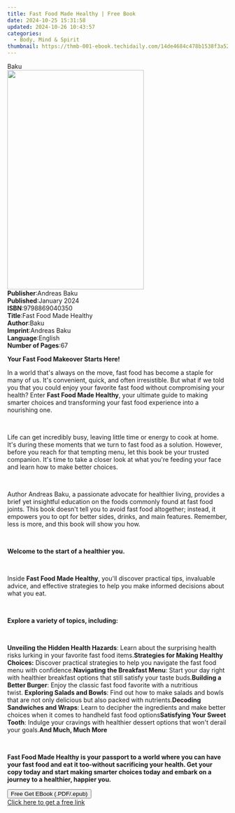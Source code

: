 ```yaml
---
title: Fast Food Made Healthy | Free Book
date: 2024-10-25 15:31:58
updated: 2024-10-26 10:43:57
categories:
  - Body, Mind & Spirit
thumbnail: https://thmb-001-ebook.techidaily.com/14de4684c478b1538f3a523f05190cb53dc1010aafc7ea644c38ac47b1244780.jpg
---
```

<main id="book-container">
  <div class="flex flex-col">
    <div class="book-brief flex-1 py-6 px-4 sm:p-6 md:py-10 md:px-8">
      <!-- brief-->
      <div class="book-brief-main">Baku</div>
    </div>
    <div
      class="book-meta-info flex-1 grid gap-4 col-start-1 col-end-3 row-start-1 sm:mb-6 sm:grid-cols-4 lg:gap-6 lg:col-start-2 lg:row-end-6 lg:row-span-6 lg:mb-0"
    >
      <div
        class="book-meta-info-left place-content-center mt-4 p-4 text-sm leading-6 col-start-2 col-span-2 dark:text-slate-400"
      >
        <img
          class="w-full h-500 object-cover rounded-lg sm:h-255 sm:col-span-2 lg:col-span-full"
          src="https://img-001-ebook.techidaily.com/2f63419b5215c27659906af238e16b689b4d40efbe0e4979bd892bbc684bd8eb.jpg"
          alt=""
          width="312"
          height="500"
        />
      </div>
      <div
        class="book-meta-info-right mt-2 col-start-1 row-start-2 col-span-3 self-center"
      >
        <!-- meta data  -->
        <div class="flex flex-col px-4 md:px-8">
          <div class="flex-1">
            <strong>Publisher</strong>:<span class="px-2">Andreas Baku</span>
          </div>
          <div class="flex-1">
            <strong>Published</strong>:<span class="px-2">January 2024</span>
          </div>
          <div class="flex-1">
            <strong>ISBN</strong>:<span class="px-2">9798869040350</span>
          </div>
          <div class="flex-1">
            <strong>Title</strong>:<span class="px-2"
              >Fast Food Made Healthy</span
            >
          </div>
          <div class="flex-1">
            <strong>Author</strong>:<span class="px-2">Baku</span>
          </div>
          <div class="flex-1">
            <strong>Imprint</strong>:<span class="px-2">Andreas Baku</span>
          </div>
          <div class="flex-1">
            <strong>Language</strong>:<span class="px-2">English</span>
          </div>
          <div class="flex-1">
            <strong>Number of Pages</strong>:<span class="px-2">67</span>
          </div>
        </div>
      </div>
    </div>
    <div class="book-description flex-1 py-6 px-4 sm:p-6 md:py-10 md:px-8">
      <div class="book-description-main">
        <div accordion-content="" id="description">
          <p><strong>Your Fast Food Makeover Starts Here!</strong></p>
          <p>
            In a world that's always on the move, fast food has become a staple
            for many of us. It's convenient, quick, and often irresistible. But
            what if we told you that you could enjoy your favorite fast food
            without compromising your health? Enter
            <strong>Fast Food Made Healthy</strong>, your ultimate guide to
            making smarter choices and transforming your fast food experience
            into a nourishing one.
          </p>
          <p><br /></p>
          <p>
            Life can get incredibly busy, leaving little time or energy to cook
            at home. It's during these moments that we turn to fast food as a
            solution. However, before you reach for that tempting menu, let this
            book be your trusted companion. It's time to take a closer look at
            what you're feeding your face and learn how to make better choices.
          </p>
          <p><br /></p>
          <p>
            Author Andreas Baku, a passionate advocate for healthier living,
            provides a brief yet insightful education on the foods commonly
            found at fast food joints. This book doesn't tell you to avoid fast
            food altogether; instead, it empowers you to opt for better sides,
            drinks, and main features. Remember, less is more, and this book
            will show you how.
          </p>
          <p><br /></p>
          <p><strong>Welcome to the start of a healthier you.&nbsp;</strong></p>
          <p><br /></p>
          <p>
            Inside <strong>Fast Food Made Healthy</strong>, you'll discover
            practical tips, invaluable advice, and effective strategies to help
            you make informed decisions about what you eat.
          </p>
          <p><br /></p>
          <p><strong>Explore a variety of topics, including:</strong></p>
          <p><br /></p>
          <strong>Unveiling the Hidden Health Hazards</strong>: Learn about the
          surprising health risks lurking in your favorite fast food
          items.<strong>Strategies for Making Healthy Choices:</strong> Discover
          practical strategies to help you navigate the fast food menu with
          confidence.<strong>Navigating the Breakfast Menu</strong>: Start your
          day right with healthier breakfast options that still satisfy your
          taste buds.<strong>Building a Better Burger</strong>: Enjoy the
          classic fast food favorite with a nutritious twist.&nbsp;<strong
            >Exploring Salads and Bowls</strong
          >: Find out how to make salads and bowls that are not only delicious
          but also packed with nutrients.<strong
            >Decoding Sandwiches and Wraps</strong
          >: Learn to decipher the ingredients and make better choices when it
          comes to handheld fast food options<strong
            >Satisfying Your Sweet Tooth</strong
          >: Indulge your cravings with healthier dessert options that won't
          derail your goals.<strong>And Much, Much More</strong>
          <p><br /></p>
          <p>
            <strong
              >Fast Food Made Healthy is your passport to a world where you can
              have your fast food and eat it too-without sacrificing your
              health. Get your copy today and start making smarter choices today
              and embark on a journey to a healthier, happier you.</strong
            >
          </p>
        </div>
        <div class="accordion-fader"></div>
      </div>
    </div>
    <div class="book-excerpts flex-1 py-6 px-4 sm:p-6 md:py-10 md:px-8"></div>
    <div
      class="book-about-author flex-1 py-6 px-4 sm:p-6 md:py-10 md:px-8"
    ></div>
    <div class="book-free-get flex-1 py-6 px-4 sm:p-6 md:py-10 md:px-8">
      <button
        id="btn-free-get"
        class="bg-blue-500 hover:bg-blue-700 text-white font-bold py-2 px-4 rounded"
      >
        Free Get EBook (.PDF/.epub)
      </button>
      <div id="countdown-display" class="px-2 text-lg mt-2"></div>
      <a
        id="free-link"
        class="hidden bg-blue-500 hover:bg-blue-700 text-white font-bold py-2 px-4 rounded"
        href="https://www.ebooks.com/en-us/book/211234948/fast-food-made-healthy/baku/"
        target="_blank"
        >Click here to get a free link</a
      >
    </div>
    <script>
      let countdownTime = 0;
      let countdownInterval = null;
      document
        .getElementById('btn-free-get')
        .addEventListener('click', startCountdown);
      function startCountdown() {
        countdownTime = new Date().getTime() + 60000 * 3;
        countdownInterval = setInterval(updateCountdown, 1000);
        document.getElementById('btn-free-get').disabled = true;
        document
          .getElementById('btn-free-get')
          .classList.add('bg-gray-500', 'cursor-not-allowed');
      }
      function updateCountdown() {
        let currentTime = new Date().getTime();
        let timeLeft = countdownTime - currentTime;
        let secondsLeft = Math.floor(timeLeft / 1000);
        document.getElementById('countdown-display').innerHTML =
          `Remaining time: ${secondsLeft} seconds.`;
        if (secondsLeft <= 0) {
          clearInterval(countdownInterval);
          document.getElementById('btn-free-get').classList.add('hidden');
          document.getElementById('free-link').classList.remove('hidden');
          document.getElementById('countdown-display').innerHTML = '';
        }
      }
    </script>
  </div>
</main>
